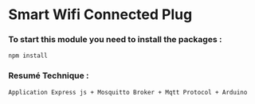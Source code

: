 # Smart Wifi Connected Plug

### To start this module you need to install the packages :

`npm install`


### Resumé Technique :
    Application Express js + Mosquitto Broker + Mqtt Protocol + Arduino
